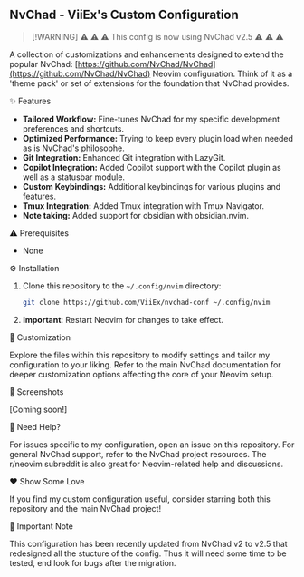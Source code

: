 ## NvChad - ViiEx's Custom Configuration

> [!WARNING] ⚠️ ⚠️ ⚠️ This config is now using NvChad v2.5 ⚠️ ⚠️ ⚠️

A collection of customizations and enhancements designed to extend the popular
NvChad: [https://github.com/NvChad/NvChad](https://github.com/NvChad/NvChad)
Neovim configuration. Think of it as a 'theme pack' or set of extensions for the
foundation that NvChad provides.

✨ Features

- **Tailored Workflow:** Fine-tunes NvChad for my specific development
  preferences and shortcuts.
- **Optimized Performance:** Trying to keep every plugin load when needed as is
  NvChad's philosophe.
- **Git Integration:** Enhanced Git integration with LazyGit.
- **Copilot Integration:** Added Copilot support with the Copilot plugin as well
  as a statusbar module.
- **Custom Keybindings:** Additional keybindings for various plugins and
  features.
- **Tmux Integration:** Added Tmux integration with Tmux Navigator.
- **Note taking:** Added support for obsidian with obsidian.nvim.

⚠️ Prerequisites

- None

⚙️ Installation

1. Clone this repository to the `~/.config/nvim` directory:
   ```bash
   git clone https://github.com/ViiEx/nvchad-conf ~/.config/nvim
   ```
2. **Important**: Restart Neovim for changes to take effect.

🎨 Customization

Explore the files within this repository to modify settings and tailor my
configuration to your liking. Refer to the main NvChad documentation for deeper
customization options affecting the core of your Neovim setup.

👀 Screenshots

[Coming soon!]

🙋 Need Help?

For issues specific to my configuration, open an issue on this repository. For
general NvChad support, refer to the NvChad project resources. The r/neovim
subreddit is also great for Neovim-related help and discussions.

❤️ Show Some Love

If you find my custom configuration useful, consider starring both this
repository and the main NvChad project!

📢 Important Note

This configuration has been recently updated from NvChad v2 to v2.5 that
redesigned all the stucture of the config. Thus it will need some time to be
tested, end look for bugs after the migration.
